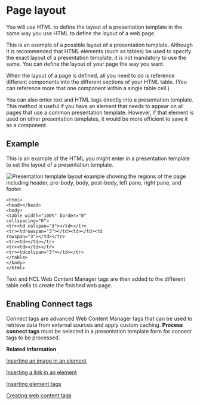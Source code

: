 # Page layout

You will use HTML to define the layout of a presentation template in the same way you use HTML to define the layout of a web page.

This is an example of a possible layout of a presentation template. Although it is recommended that HTML elements \(such as tables\) be used to specify the exact layout of a presentation template, it is not mandatory to use the same. You can define the layout of your page the way you want.

When the layout of a page is defined, all you need to do is reference different components into the different sections of your HTML table. \(You can reference more that one component within a single table cell.\)

You can also enter text and HTML tags directly into a presentation template. This method is useful if you have an element that needs to appear on all pages that use a common presentation template. However, if that element is used on other presentation templates, it would be more efficient to save it as a component.

## Example

This is an example of the HTML you might enter in a presentation template to set the layout of a presentation template.

![Presentation template layout example showing the regions of the page including header, pre-body, body, post-body, left pane, right pane, and footer.](../images/WCM_6.jpg)

```
<html>
<head></head>
<body>
<table width="100%" border="0" 
cellspacing="0">
<tr><td colspan="3"></td></tr>
<tr><tdrowspan="3"></td><td></td><td 
rowspan="3"></td></tr>
<tr><td></td></tr>
<tr><td></td></tr>
<tr><tdcolspan="3"></td></tr>
</table>
</body>
</html>
```

Text and HCL Web Content Manager tags are then added to the different table cells to create the finished web page.

## Enabling Connect tags

Connect tags are advanced Web Content Manager tags that can be used to retrieve data from external sources and apply custom caching. **Process connect tags** must be selected in a presentation template form for connect tags to be processed.


**Related information**  


[Inserting an image in an element](../panel_help/wcm_dev_elements_insert_image.md)

[Inserting a link in an element](../panel_help/wcm_dev_elements_insert_link.md)

[Inserting element tags](../panel_help/wcm_dev_elements_insert_tags.md)

[Creating web content tags](../panel_help/wcm_dev_referencing_tags.md)


